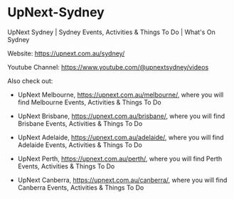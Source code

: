 # UpNext-Sydney

UpNext Sydney | Sydney Events, Activities &amp; Things To Do | What's On Sydney

Website: https://upnext.com.au/sydney/

Youtube Channel: https://www.youtube.com/@upnextsydney/videos
&nbsp;
&nbsp;

Also check out:

- UpNext Melbourne, https://upnext.com.au/melbourne/, where you will find Melbourne Events, Activities & Things To Do

- UpNext Brisbane, https://upnext.com.au/brisbane/, where you will find Brisbane Events, Activities & Things To Do

- UpNext Adelaide, https://upnext.com.au/adelaide/, where you will find Adelaide Events, Activities & Things To Do

- UpNext Perth, https://upnext.com.au/perth/, where you will find Perth Events, Activities & Things To Do

- UpNext Canberra, https://upnext.com.au/canberra/, where you will find Canberra Events, Activities & Things To Do

